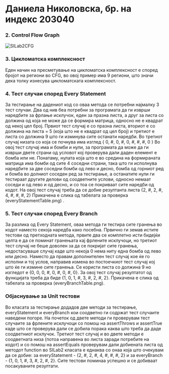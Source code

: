 # Даниела Николовска, бр. на индекс 203040

### 2. Control Flow Graph

![SILab2CFG](https://user-images.githubusercontent.com/78151622/169607816-4783f025-92e8-4e4c-83a8-d05be040556b.png)

### 3. Цикломатска комплексност 
Еден начин на пресметување на цикломатска комплексност е според бројот на региони во CFG, во овој пример има 9 региони, што значи дека толку изнесува цикломатската     комплексност.

### 4. Тест случаи според Every Statement
За тестирање на дадениот код со оваа метода се потребни најмалку 3 тест случаи.
Два од нив беа потребни за програмата да ги изврши наредбите за фрлање исклучок, еден за празна листа, а друг за листа со должина од која не може да се формира матрица, односно не е квадрат од некој цел број. Првиот тест случај е со празна листа, вториот е со должина на листа = 5 (која што не е квадрат од цел број) и третиот е листа со должина 9 што ги изминува сите останати наредби.
Во третиот случај низата со која се почнува има изглед { 0, #, 0, #, 0, #, #, #, 0 }
Во овој тест случај има и бомби и нули, за програмата да може да ги изврши двете страни од условот кој проверува дали даден елемент е бомба или не. Понатаму, нулата која што е во средина на формираната матрица има бомби од сите 4 соседни страни, така што ги исполнува наредбите за две соседни бомби од лево и десно, бомба од горниот ред и бомба во долниот соседен ред за тестирање, а останатите нули ги тестираат другите делови од соодветните услови, односно немаат соседи и од лево и од десно, и со тоа се покриваат сите наредби од кодот. На овој тест случај треба да се добие резултанта листа {2, #, 2, #, 4, #, #, #, 2}
Прикачена е слика од табелата за проверка (everyStatementTable.png) .

### 5. Тест случаи според Every Branch 
За разлика од Every Statement, оваа метода ги тестира сите гранења во кодот наместо секоја наредба како посебна. Првично ги земав истите тестови од претходната метода, првите два се комплетно исти бидејќи целта е да се поминат гранењата кај фрлените исклучоци, но третиот тест случај не беше доволен за да се покријат сите гранења, недостасуваше случај каде што некоја 0 нема ниту една бомба од лево или десно. Наместо да правам дополнителен тест случај кое ќе го исполни и тој услов, направив измена во постоечкиот тест случај кој што ќе ги измине сите гранења. Се користи листа со должина 9 но изгледот е {0, 0, 0, #, 0, #, 0, #, 0}. За овој тест случај резултатот од функцијата треба да биде {1, 0, 1, #, 3, #, 2, #, 2}.
Прикачена е слика од табелата за проверка (everyBranchTable.png).

### Објаснување за Unit тестови
Во класата за тестирање додадов две методи за тестирање, everyStatement и everyBranch кои соодветно ги содржат тест случаите наведени погоре.
На почеток од двете методи ги проверувам тест случаите за фрлените исклучоци со помош на assertThrows и assertTrue каде што се проверува дали се добила порака каква што треба да даде соодветниот исклучок. Третиот тест случај и во двете методи е соодветната низа (потоа направена во листа заради потребите на кодот) и со помош на assertEquals проверувам дали добиената листа од методот function во SILab2 класата е еднаква со онаа која што очекувам да се добие: за everyStatement - {2, #, 2, #, 4, #, #, #, 2} и за everyBranch - {1, 0, 1, #, 3, #, 2, #, 2}. Сите тестови поминаа успешно и се добиваат посакуваните резултати.
